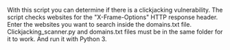 With this script you can determine if there is a clickjacking vulnerability. The script checks websites for the "X-Frame-Options" HTTP response header. Enter the websites you want to search inside the domains.txt file. Clickjacking_scanner.py and domains.txt files must be in the same folder for it to work. And run it with Python 3.
